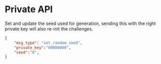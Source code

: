 # Private API


Set and update the seed used for generation, sending this with the right private key will also re-init the challenges.
```json
{
    "msg_type": "set_random_seed",
    "private_key":"00000000",
    "seed":"0", 
}
```